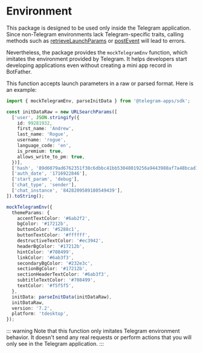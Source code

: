# Environment

This package is designed to be used only inside the Telegram application. Since non-Telegram
environments lack Telegram-specific traits, calling methods such
as [retrieveLaunchParams](launch-parameters.md#retrieving)
or [postEvent](methods-and-events.md#postevent) will lead to errors.

Nevertheless, the package provides the `mockTelegramEnv` function, which imitates the environment
provided by Telegram. It helps developers start developing applications even without creating a mini
app record in BotFather.

This function accepts launch parameters in a raw or parsed format. Here is an example:

```ts
import { mockTelegramEnv, parseInitData } from '@telegram-apps/sdk';

const initDataRaw = new URLSearchParams([
  ['user', JSON.stringify({
    id: 99281932,
    first_name: 'Andrew',
    last_name: 'Rogue',
    username: 'rogue',
    language_code: 'en',
    is_premium: true,
    allows_write_to_pm: true,
  })],
  ['hash', '89d6079ad6762351f38c6dbbc41bb53048019256a9443988af7a48bcad16ba31'],
  ['auth_date', '1716922846'],
  ['start_param', 'debug'],
  ['chat_type', 'sender'],
  ['chat_instance', '8428209589180549439'],
]).toString();

mockTelegramEnv({
  themeParams: {
    accentTextColor: '#6ab2f2',
    bgColor: '#17212b',
    buttonColor: '#5288c1',
    buttonTextColor: '#ffffff',
    destructiveTextColor: '#ec3942',
    headerBgColor: '#17212b',
    hintColor: '#708499',
    linkColor: '#6ab3f3',
    secondaryBgColor: '#232e3c',
    sectionBgColor: '#17212b',
    sectionHeaderTextColor: '#6ab3f3',
    subtitleTextColor: '#708499',
    textColor: '#f5f5f5',
  },
  initData: parseInitData(initDataRaw),
  initDataRaw,
  version: '7.2',
  platform: 'tdesktop',
});
```

::: warning
Note that this function only imitates Telegram environment behavior. It doesn't send any real
requests or perform actions that you will only see in the Telegram application.
:::